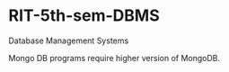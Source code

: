 # RIT-5th-sem-DBMS
Database Management Systems

Mongo DB programs require higher version of MongoDB.
